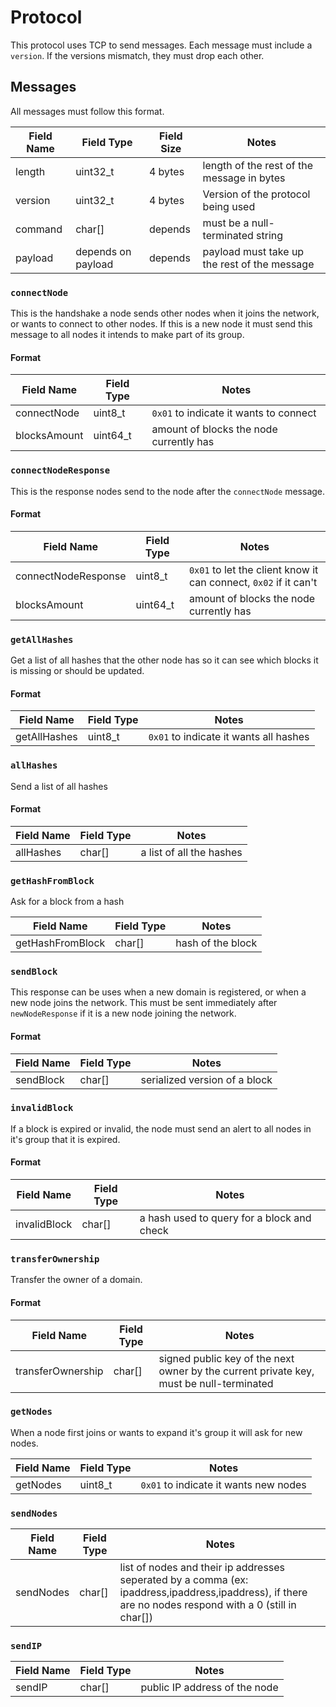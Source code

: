 # Protocol

This protocol uses TCP to send messages. Each message must include a `version`. If the versions mismatch, they must drop each other.

## Messages

All messages must follow this format.

| Field Name | Field Type | Field Size | Notes |
| --------------- | --------------- | --------------- | --------------- |
| length | uint32_t | 4 bytes | length of the rest of the message in bytes |
| version | uint32_t | 4 bytes | Version of the protocol being used |
| command | char[] | depends | must be a null-terminated string  |
| payload | depends on payload | depends | payload must take up the rest of the message |

### `connectNode`

This is the handshake a node sends other nodes when it joins the network, or wants to connect to other nodes. If this is a new node it must send this message to all nodes it intends to make part of its group.

#### Format

| Field Name | Field Type | Notes |
| --------------- | --------------- | --------------- |
| connectNode | uint8_t | `0x01` to indicate it wants to connect |
| blocksAmount | uint64_t  | amount of blocks the node currently has |

### `connectNodeResponse`

This is the response nodes send to the node after the `connectNode` message.

#### Format

| Field Name | Field Type | Notes |
| --------------- | --------------- | --------------- |
| connectNodeResponse | uint8_t | `0x01` to let the client know it can connect, `0x02` if it can't |
| blocksAmount | uint64_t  | amount of blocks the node currently has |

### `getAllHashes`

Get a list of all hashes that the other node has so it can see which blocks it is missing or should be updated.

#### Format

| Field Name | Field Type | Notes |
| --------------- | --------------- | --------------- |
| getAllHashes | uint8_t | `0x01` to indicate it wants all hashes |

### `allHashes`

Send a list of all hashes

#### Format

| Field Name | Field Type | Notes |
| --------------- | --------------- | --------------- |
| allHashes | char[] | a list of all the hashes |

### `getHashFromBlock`

Ask for a block from a hash

| Field Name | Field Type | Notes |
| --------------- | --------------- | --------------- |
| getHashFromBlock | char[] | hash of the block |

### `sendBlock`

This response can be uses when a new domain is registered, or when a new node joins the network. This must be sent immediately after `newNodeResponse` if it is a new node joining the network.

#### Format

| Field Name | Field Type | Notes |
| --------------- | --------------- | --------------- |
| sendBlock | char[] | serialized version of a block |

### `invalidBlock`

If a block is expired or invalid, the node must send an alert to all nodes in it's group that it is expired.

#### Format

| Field Name | Field Type | Notes |
| --------------- | --------------- | --------------- |
| invalidBlock | char[] | a hash used to query for a block and check |

### `transferOwnership`

Transfer the owner of a domain.

#### Format

| Field Name | Field Type | Notes |
| --------------- | --------------- | --------------- |
| transferOwnership | char[] | signed public key of the next owner by the current private key, must be null-terminated |

### `getNodes`

When a node first joins or wants to expand it's group it will ask for new nodes.

| Field Name | Field Type | Notes |
| --------------- | --------------- | --------------- |
| getNodes | uint8_t | `0x01` to indicate it wants new nodes |

### `sendNodes`

| Field Name | Field Type | Notes |
| --------------- | --------------- | --------------- |
| sendNodes | char[] | list of nodes and their ip addresses seperated by a comma (ex: ipaddress,ipaddress,ipaddress), if there are no nodes respond with a 0 (still in char[]) |

### `sendIP`

| Field Name | Field Type | Notes |
| --------------- | --------------- | --------------- |
| sendIP | char[] | public IP address of the node |
